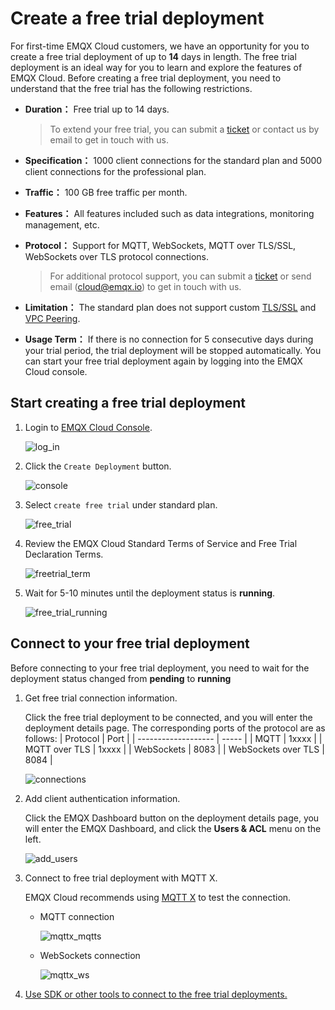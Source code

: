 # Create a free trial deployment

For first-time EMQX Cloud customers, we have an opportunity for you to create a free trial deployment of up to **14** days in length. The free trial deployment is an ideal way for you to learn and explore the features of EMQX Cloud. Before creating a free trial deployment, you need to understand that the free trial has the following restrictions.

- **Duration：** Free trial up to 14 days.

  > To extend your free trial, you can submit a [ticket](../feature/tickets.md) or contact us by email to get in touch with us.

- **Specification：** 1000 client connections for the standard plan and 5000 client connections for the professional plan.

- **Traffic：** 100 GB free traffic per month.

- **Features：** All features included such as data integrations, monitoring management, etc.

- **Protocol：** Support for MQTT, WebSockets, MQTT over TLS/SSL, WebSockets over TLS protocol connections.

  > For additional protocol support, you can submit a [ticket](../feature/tickets.md) or send email (cloud@emqx.io) to get in touch with us.

- **Limitation：** The standard plan does not support custom [TLS/SSL](../deployments/./tls_ssl.md) and [VPC Peering](../deployments/vpc_peering.md).

- **Usage Term：** If there is no connection for 5 consecutive days during your trial period, the trial deployment will be stopped automatically. You can start your free trial deployment again by logging into the EMQX Cloud console.

## Start creating a free trial deployment

1. Login to [EMQX Cloud Console](https://www.emqx.com/en/signin?continue=https://cloud-intl.emqx.com/console/).

   ![log_in](./_assets/log_in.png)

2. Click the `Create Deployment` button.

   ![console](./_assets/console.png)

3. Select `create free trial` under standard plan.

   ![free_trial](./_assets/freetrial_terms.png)

4. Review the EMQX Cloud Standard Terms of Service and Free Trial Declaration Terms.

   ![freetrial_term](./_assets/service_terms.png)

5. Wait for 5-10 minutes until the deployment status is **running**.

   ![free_trial_running](./_assets/free_trial_running.png)

## Connect to your free trial deployment

Before connecting to your free trial deployment, you need to wait for the deployment status changed from **pending** to **running**

1. Get free trial connection information.

    Click the free trial deployment to be connected, and you will enter the deployment details page. The corresponding ports of the protocol are as follows:
    | Protocol            | Port  |
    | ------------------- | ----- |
    | MQTT                | 1xxxx |
    | MQTT over TLS       | 1xxxx |
    | WebSockets          | 8083  |
    | WebSockets over TLS | 8084  |

    ![connections](./_assets/overview.png)

2. Add client authentication information.

    Click the EMQX Dashboard button on the deployment details page, you will enter the EMQX Dashboard, and click the **Users & ACL** menu on the left.

    ![add_users](./_assets/auth.png)

3. Connect to free trial deployment with MQTT X.
   
    EMQX Cloud recommends using [MQTT X](https://mqttx.app/) to test the connection.

   * MQTT connection

     ![mqttx_mqtts](./_assets/mqttx_connect.png)

   * WebSockets connection

     ![mqttx_ws](./_assets/mqttx_ws.png)

4. [Use SDK or other tools to connect to the free trial deployments.](../connect_to_deployments/overview.md)
